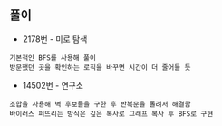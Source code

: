 ## 풀이
- 2178번 - 미로 탐색
```
기본적인 BFS를 사용해 풀이
방문했던 곳을 확인하는 로직을 바꾸면 시간이 더 줄어들 듯
```

- 14502번 - 연구소
```
조합을 사용해 벽 후보들을 구한 후 반복문을 돌려서 해결함
바이러스 퍼뜨리는 방식은 깊은 복사로 그래프 복사 후 BFS로 구현
```
